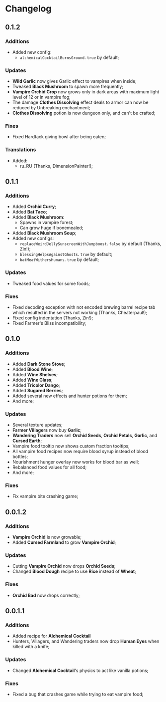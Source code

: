 # Changelog

## 0.1.2

### Additions
- Added new config:
  - `alchemicalCocktailBurnsGround`. `true` by default;

### Updates
- **Wild Garlic** now gives Garlic effect to vampires when inside;
- Tweaked **Black Mushroom** to spawn more frequently;
- **Vampire Orchid Crop** now grows only in dark areas with maximum light level of 12 or in vampire fog;
- The damage **Clothes Dissolving** effect deals to armor can now be reduced by Unbreaking enchantment;
- **Clothes Dissolving** potion is now dungeon only, and can't be crafted;

### Fixes
- Fixed Hardtack giving bowl after being eaten;

### Translations
- Added:
  - ru_RU (Thanks, DimensionPainter!);

## 0.1.1

### Additions
- Added **Orchid Curry**;
- Added **Bat Taco**;
- Added **Black Mushroom**:
  - Spawns in vampire forest;
  - Can grow huge if bonemealed;
- Added **Black Mushroom Soup**;
- Added new configs:
    - `replaceWeirdJellySunscreenWithJumpboost`. `false` by default (Thanks, Zin!);
    - `blessingHelpsAgainstGhosts`. `true` by default;
    - `batMeatWithersHumans`. `true` by default;

### Updates
- Tweaked food values for some foods;

### Fixes
- Fixed decoding exception with not encoded brewing barrel recipe tab which resulted in the servers not working (Thanks, Cheaterpaul!);
- Fixed config indentation (Thanks, Zin!);
- Fixed Farmer's Bliss incompatibility;

## 0.1.0

### Additions
- Added **Dark Stone Stove**;
- Added **Blood Wine**;
- Added **Wine Shelves**;
- Added **Wine Glass**;
- Added **Tricolor Dango**;
- Added **Sugared Berries**;
- Added several new effects and hunter potions for them;
- And more;

### Updates
- Several texture updates;
- **Farmer Villagers** now buy **Garlic**;
- **Wandering Traders** now sell **Orchid Seeds**, **Orchid Petals**, **Garlic**, and **Cursed Earth**;
- Vampire food tooltip now shows custom fraction tooltips;
- All vampire food recipes now require blood syrup instead of blood bottles;
- Nourishment hunger overlay now works for blood bar as well;
- Rebalanced food values for all food;
- And more;

### Fixes
- Fix vampire bite crashing game;

## 0.0.1.2

### Additions
- **Vampire Orchid** is now growable;
- Added **Cursed Farmland** to grow **Vampire Orchid**;

### Updates
- Cutting **Vampire Orchid** now drops **Orchid Seeds**;
- Changed **Blood Dough** recipe to use **Rice** instead of **Wheat**;

### Fixes
- **Orchid Bad** now drops correctly;

## 0.0.1.1

### Additions
- Added recipe for **Alchemical Cocktail**
- Hunters, Villagers, and Wandering traders now drop **Human Eyes** when killed with a knife;

### Updates
- Changed **Alchemical Cocktail**'s physics to act like vanilla potions;

### Fixes
- Fixed a bug that crashes game while trying to eat vampire food;